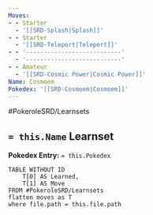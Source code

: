 ```yaml
---
Moves:
- - Starter
  - '[[SRD-Splash|Splash]]'
- - Starter
  - '[[SRD-Teleport|Teleport]]'
- - '---------------------------'
  - '---------------------------'
- - Amateur
  - '[[SRD-Cosmic Power|Cosmic Power]]'
Name: Cosmoem
Pokedex: '[[SRD-Cosmoem|Cosmoem]]'
---
```


#PokeroleSRD/Learnsets

## `= this.Name` Learnset

**Pokedex Entry:** `= this.Pokedex`

```dataview
TABLE WITHOUT ID
    T[0] AS Learned,
    T[1] AS Move
FROM #PokeroleSRD/Learnsets
flatten moves as T
where file.path = this.file.path
```
